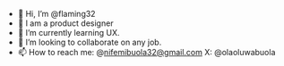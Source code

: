 - 👋 Hi, I’m @flaming32
- 👀 I am a product designer
- 🌱 I’m currently learning UX.
- 💞️ I’m looking to collaborate on any job.
- 📫 How to reach me: @nifemibuola32@gmail.com
X: @olaoluwabuola

<!---
flaming32/flaming32 is a ✨ special ✨ repository because its `README.md` (this file) appears on your GitHub profile.
You can click the Preview link to take a look at your changes.
--->
